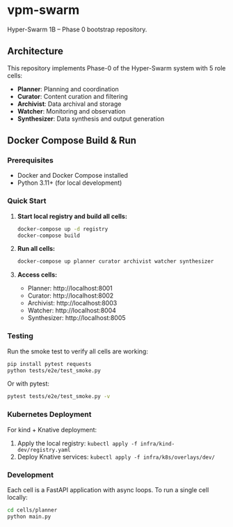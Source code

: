 # vpm-swarm
Hyper-Swarm 1B – Phase 0 bootstrap repository.

## Architecture

This repository implements Phase-0 of the Hyper-Swarm system with 5 role cells:
- **Planner**: Planning and coordination
- **Curator**: Content curation and filtering  
- **Archivist**: Data archival and storage
- **Watcher**: Monitoring and observation
- **Synthesizer**: Data synthesis and output generation

## Docker Compose Build & Run

### Prerequisites
- Docker and Docker Compose installed
- Python 3.11+ (for local development)

### Quick Start

1. **Start local registry and build all cells:**
   ```bash
   docker-compose up -d registry
   docker-compose build
   ```

2. **Run all cells:**
   ```bash
   docker-compose up planner curator archivist watcher synthesizer
   ```

3. **Access cells:**
   - Planner: http://localhost:8001
   - Curator: http://localhost:8002  
   - Archivist: http://localhost:8003
   - Watcher: http://localhost:8004
   - Synthesizer: http://localhost:8005

### Testing

Run the smoke test to verify all cells are working:
```bash
pip install pytest requests
python tests/e2e/test_smoke.py
```

Or with pytest:
```bash
pytest tests/e2e/test_smoke.py -v
```

### Kubernetes Deployment

For kind + Knative deployment:
1. Apply the local registry: `kubectl apply -f infra/kind-dev/registry.yaml`
2. Deploy Knative services: `kubectl apply -f infra/k8s/overlays/dev/`

### Development

Each cell is a FastAPI application with async loops. To run a single cell locally:
```bash
cd cells/planner
python main.py
```
